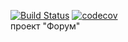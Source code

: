[![Build Status](https://travis-ci.org/KirillDan/job4j_forum.svg?branch=master)](https://travis-ci.org/KirillDan/job4j_forum)
[![codecov](https://codecov.io/gh/KirillDan/job4j_forum/branch/develop/graph/badge.svg?token=MLS0UI3CT8)](https://codecov.io/gh/KirillDan/job4j_forum)
<br/>
проект "Форум" 

